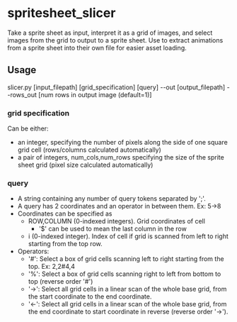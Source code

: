 # spritesheet_slicer
Take a sprite sheet as input, interpret it as a grid of images, and select images from the grid to output to a sprite sheet. Use to extract animations from a sprite sheet into their own file for easier asset loading.

## Usage
slicer.py [input_filepath] [grid_specification] [query] --out [output_filepath] --rows_out [num rows in output image (default=1)]

### grid specification
Can be either:
* an integer, specifying the number of pixels along the side of one square grid cell (rows/columns calculated automatically) 
* a pair of integers, num_cols,num_rows specifying the size of the sprite sheet grid (pixel size calculated automatically)

### query
* A string containing any number of query tokens separated by ';'.
* A query has 2 coordinates and an operator in between them. Ex: 5->8
* Coordinates can be specified as 
    * ROW,COLUMN (0-indexed integers). Grid coordinates of cell
        * '$' can be used to mean the last column in the row
    * i (0-indexed integer). Index of cell if grid is scanned from left to right starting from the top row.
* Operators:
    * '#': Select a box of grid cells scanning left to right starting from the top. Ex: 2,2#4,4
    * '%': Select a box of grid cells scanning right to left from bottom to top (reverse order '#')
    * '->': Select all grid cells in a linear scan of the whole base grid, from the start coordinate to the end coordinate.
    * '<-': Select all grid cells in a linear scan of the whole base grid, from the end coordinate to start coordinate in reverse (reverse order '->').
